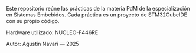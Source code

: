 Este repositorio reúne las prácticas de la materia PdM de la especialización en Sistemas Embebidos. Cada práctica es un proyecto de STM32CubeIDE con su propio código.

Hardware utilizado: NUCLEO-F446RE

Autor: Agustín Navari — 2025
